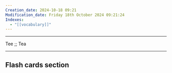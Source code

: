 ```yaml
---
Creation_date: 2024-10-18 09:21
Modification_date: Friday 18th October 2024 09:21:24
Indexes:
  - "[[vocabulary]]"
---
```


----

Tee ;; Tea



















---
## Flash cards section
